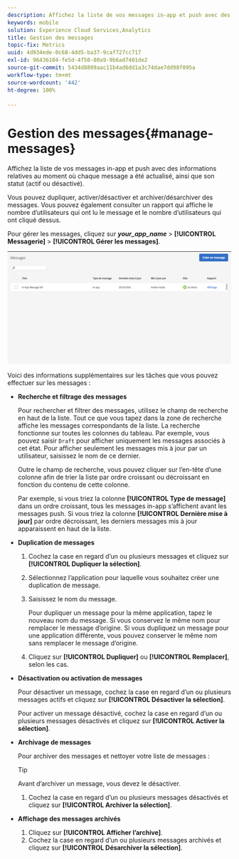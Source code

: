 ```yaml
---
description: Affichez la liste de vos messages in-app et push avec des informations relatives au moment où chaque message a été actualisé, ainsi que son statut (actif ou désactivé).
keywords: mobile
solution: Experience Cloud Services,Analytics
title: Gestion des messages
topic-fix: Metrics
uuid: 4d934ede-0c68-4dd5-ba37-9caf727cc717
exl-id: 96436104-fe5d-4f50-80a9-9b6ad7401de2
source-git-commit: 5434d8809aac11b4ad6dd1a3c74dae7dd98f095a
workflow-type: tm+mt
source-wordcount: '442'
ht-degree: 100%

---
```


# Gestion des messages{#manage-messages}

Affichez la liste de vos messages in-app et push avec des informations relatives au moment où chaque message a été actualisé, ainsi que son statut (actif ou désactivé).

Vous pouvez dupliquer, activer/désactiver et archiver/désarchiver des messages. Vous pouvez également consulter un rapport qui affiche le nombre d’utilisateurs qui ont lu le message et le nombre d’utilisateurs qui ont cliqué dessus.

Pour gérer les messages, cliquez sur ***your_app_name*** > **[!UICONTROL Messagerie]** > **[!UICONTROL Gérer les messages]**.

![](assets/manage_messages.png)

Voici des informations supplémentaires sur les tâches que vous pouvez effectuer sur les messages :

* **Recherche et filtrage des messages**

   Pour rechercher et filtrer des messages, utilisez le champ de recherche en haut de la liste. Tout ce que vous tapez dans la zone de recherche affiche les messages correspondants de la liste. La recherche fonctionne sur toutes les colonnes du tableau. Par exemple, vous pouvez saisir  `Draft` pour afficher uniquement les messages associés à cet état. Pour afficher seulement les messages mis à jour par un utilisateur, saisissez le nom de ce dernier.

   Outre le champ de recherche, vous pouvez cliquer sur l’en-tête d’une colonne afin de trier la liste par ordre croissant ou décroissant en fonction du contenu de cette colonne.

   Par exemple, si vous triez la colonne **[!UICONTROL Type de message]** dans un ordre croissant, tous les messages in-app s’affichent avant les messages push. Si vous triez la colonne **[!UICONTROL Dernière mise à jour]** par ordre décroissant, les derniers messages mis à jour apparaissent en haut de la liste.

* **Duplication de messages**

   1. Cochez la case en regard d’un ou plusieurs messages et cliquez sur **[!UICONTROL Dupliquer la sélection]**.
   1. Sélectionnez l’application pour laquelle vous souhaitez créer une duplication de message.
   1. Saisissez le nom du message.

      Pour dupliquer un message pour la même application, tapez le nouveau nom du message. Si vous conservez le même nom pour remplacer le message d’origine. Si vous dupliquez un message pour une application différente, vous pouvez conserver le même nom sans remplacer le message d’origine.

   1. Cliquez sur **[!UICONTROL Dupliquer]** ou **[!UICONTROL Remplacer]**, selon les cas.

* **Désactivation ou activation de messages**

   Pour désactiver un message, cochez la case en regard d’un ou plusieurs messages actifs et cliquez sur **[!UICONTROL Désactiver la sélection]**.

   Pour activer un message désactivé, cochez la case en regard d’un ou plusieurs messages désactivés et cliquez sur **[!UICONTROL Activer la sélection]**.

* **Archivage de messages**

   Pour archiver des messages et nettoyer votre liste de messages :

   >[!TIP]
   >
   >Avant d’archiver un message, vous devez le désactiver.

   1. Cochez la case en regard d’un ou plusieurs messages désactivés et cliquez sur **[!UICONTROL Archiver la sélection]**.

* **Affichage des messages archivés**

   1. Cliquez sur **[!UICONTROL Afficher l’archive]**.
   1. Cochez la case en regard d’un ou plusieurs messages archivés et cliquez sur **[!UICONTROL Désarchiver la sélection]**.
